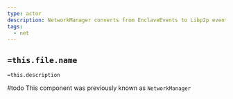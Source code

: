 ```yaml
---
type: actor
description: NetworkManager converts from EnclaveEvents to Libp2p events forwarding to the NetworkPeer for propagation
tags:
  - net
---
```

## `=this.file.name`

`=this.description`

#todo
This component was previously known as `NetworkManager`
